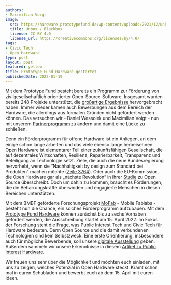 ```yaml
---
authors:
- Maximilian Voigt
image:
  src: https://hardware.prototypefund.de/wp-content/uploads/2021/12/unbo_blackbox.png
  title: Unbox / Blackbox
  license: CC-BY 4.0
  license_url: https://creativecommons.org/licenses/by/4.0/
tags:
- Civic Tech
- Open Hardware
type: post
layout: post
featured: yellow
title: Prototype Fund Hardware gestartet
publishedDate: 2022-01-19
---
```


Mit dem Prototype Fund besteht bereits ein Programm zur Förderung von zivilgesellschaftlich orientierter Open-Source-Software. Insgesamt wurden bereits 248 Projekte unterstützt, die [großartige Ergebnisse](https://prototypefund.de/projects/) hervorgebracht haben. Immer wieder kamen auch Bewerbungen aus dem Bereich der Hardware, die allerdings aus formalen Gründen nicht gefördert werden können. Das versuchen wir - Daniel Wessolek und Maximilian Voigt - nun mit unserem [Partnerprogramm](https://hardware.prototypefund.de/) zu ändern und damit eine Lücke zu schließen. 

Denn ein Förderprogramm für offene Hardware ist ein Anliegen, an dem einige schon lange arbeiten und das viele ebenso lange herbeisehnen. Open Hardware ist elementarer Teil einer zukunftsfähigen Gesellschaft, die auf dezentrales Wirtschaften, Resilienz, Reparierbarkeit, Transparenz und Beteiligung an Technologie setzt. Ziele, die auch die neue Bundesregierung hervorhebt, wenn sie “Nachhaltigkeit by design zum Standard bei Produkten” machen möchte ([Zeile 3764](https://fragdenstaat.de/dokumente/142083-koalitionsvertrag-2021-2025/#page-1)). Oder auch die EU-Kommission, die Open Hardware gar als „nächste Revolution“ in ihrer [Studie](https://digital-strategy.ec.europa.eu/en/library/study-about-impact-open-source-software-and-hardware-technological-independence-competitiveness-and) zu Open Source überschreibt. Doch um dahin zu kommen, braucht es Förderungen, die die Beharrungskräfte überwinden und engagierte Menschen in diesen Bereichen unterstützen.

Mit dem BMBF geförderte Forschungsprojekt [MoFab](https://okfn.de/projekte/mofab/) - Mobile Fablabs - besteht nun die Chance, ein solches Förderprogramm aufzubauen. Mit dem [Prototype Fund Hardware](https://hardware.prototypefund.de/) können zunächst bis zu sechs Vorhaben gefördert werden, die Ausschreibung startet am 15. April 2022. Im Fokus der Forschung steht die Frage, was Public Interest Tech und Civic Tech für Hardware bedeuten. Denn Open Source und die damit verbundenen Technologien sind kein Selbstzweck. Eine erste Orientierung, insbesondere auch für mögliche Bewerbende, soll unsere [digitale Ausstellung](https://hardware.prototypefund.de/hardware-gallery/) geben. Außerdem sammeln wir unsere Erkenntnisse in diesem [Artikel zu Public Interest Hardware](https://hardware.prototypefund.de/about/public-interest-hardware/).

Wir freuen uns sehr über die Möglichkeit und möchten euch einladen, mit uns zu zeigen, welches Potenzial in Open Hardware steckt. Kramt schon mal in euren Schubladen und bewerbt euch ab dem 15. April mit euren Ideen.